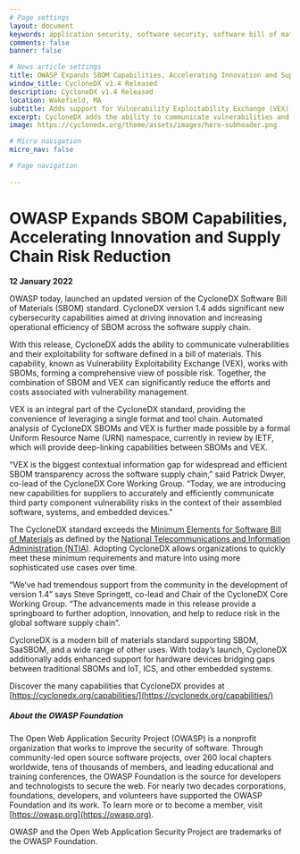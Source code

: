 ```yaml
---
# Page settings
layout: document
keywords: application security, software security, software bill of material, SBOM, BOM, open source, supply chain, specification, spdx, license, package url, purl, cpe
comments: false
banner: false

# News article settings
title: OWASP Expands SBOM Capabilities, Accelerating Innovation and Supply Chain Risk Reduction
window_title: CycloneDX v1.4 Released
description: CycloneDX v1.4 Released
location: Wakefield, MA
subtitle: Adds support for Vulnerability Exploitability Exchange (VEX), release notes, and improved support for hardware devices
excerpt: CycloneDX adds the ability to communicate vulnerabilities and their exploitability for software defined in a bill of materials. This capability, known as Vulnerability Exploitability Exchange (VEX), works with SBOMs, forming a comprehensive view of possible risk. Together, the combination of SBOM and VEX can significantly reduce the efforts and costs associated with vulnerability management
image: https://cyclonedx.org/theme/assets/images/hero-subheader.png

# Micro navigation
micro_nav: false

# Page navigation
    
---
```


# OWASP Expands SBOM Capabilities, Accelerating Innovation and Supply Chain Risk Reduction
**12 January 2022**

OWASP today, launched an updated version of the CycloneDX Software Bill of Materials (SBOM) standard. CycloneDX version 
1.4 adds significant new cybersecurity capabilities aimed at driving innovation and increasing operational efficiency of 
SBOM across the software supply chain.

With this release, CycloneDX adds the ability to communicate vulnerabilities and their exploitability for software
defined in a bill of materials. This capability, known as Vulnerability Exploitability Exchange (VEX), works with SBOMs, 
forming a comprehensive view of possible risk. Together, the combination of SBOM and VEX can significantly reduce the 
efforts and costs associated with vulnerability management.

VEX is an integral part of the CycloneDX standard, providing the convenience of leveraging a single format and tool 
chain. Automated analysis of CycloneDX SBOMs and VEX is further made possible by a formal Uniform Resource Name (URN) 
namespace, currently in review by IETF, which will provide deep-linking capabilities between SBOMs and VEX.

“VEX is the biggest contextual information gap for widespread and efficient SBOM transparency across the software supply 
chain,” said Patrick Dwyer, co-lead of the CycloneDX Core Working Group. “Today, we are introducing new capabilities for
suppliers to accurately and efficiently communicate third party component vulnerability risks in the context of their 
assembled software, systems, and embedded devices."

The CycloneDX standard exceeds the [Minimum Elements for Software Bill of Materials](https://www.ntia.gov/files/ntia/publications/sbom_minimum_elements_report.pdf) 
as defined by the [National Telecommunications and Information Administration (NTIA)](https://www.ntia.gov/). 
Adopting CycloneDX allows organizations to quickly meet these minimum requirements and mature into using more 
sophisticated use cases over time.

“We’ve had tremendous support from the community in the development of version 1.4” says Steve Springett, co-lead and 
Chair of the CycloneDX Core Working Group. “The advancements made in this release provide a springboard to further 
adoption, innovation, and help to reduce risk in the global software supply chain”.

CycloneDX is a modern bill of materials standard supporting SBOM, SaaSBOM, and a wide range of other uses. With today’s 
launch, CycloneDX additionally adds enhanced support for hardware devices bridging gaps between traditional SBOMs and 
IoT, ICS, and other embedded systems.

Discover the many capabilities that CycloneDX provides at [https://cyclonedx.org/capabilities/](https://cyclonedx.org/capabilities/)

##### **About the OWASP Foundation**

The Open Web Application Security Project (OWASP) is a nonprofit organization that works to improve the security of
software. Through community-led open source software projects, over 260 local chapters worldwide, tens of thousands of
members, and leading educational and training conferences, the OWASP Foundation is the source for developers and
technologists to secure the web. For nearly two decades corporations, foundations, developers, and volunteers have
supported the OWASP Foundation and its work. To learn more or to become a member, visit [https://owasp.org](https://owasp.org).

OWASP and the Open Web Application Security Project are trademarks of the OWASP Foundation.
